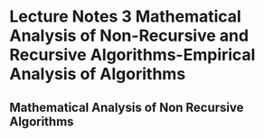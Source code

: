 # Lecture Notes 3 Mathematical Analysis of Non-Recursive and Recursive Algorithms-Empirical Analysis of Algorithms

## **Mathematical Analysis of Non Recursive Algorithms**


